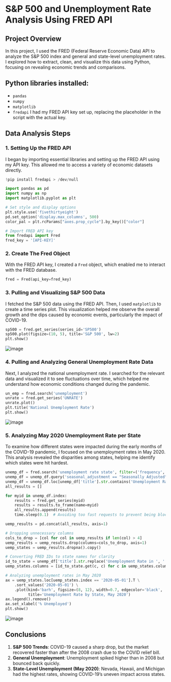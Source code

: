 # S&P 500 and Unemployment Rate Analysis Using FRED API

## Project Overview
In this project, I used the FRED (Federal Reserve Economic Data) API to analyze the S&P 500 index and general and state-level unemployment rates. I explored how to extract, clean, and visualize this data using Python, focusing on revealing economic trends and comparisons.

## Python libraries installed:
- `pandas`
- `numpy`
- `matplotlib`
- `fredapi`
I had my FRED API key set up, replacing the placeholder in the script with the actual key.

## Data Analysis Steps

### 1. Setting Up the FRED API
I began by importing essential libraries and setting up the FRED API using my API key. This allowed me to access a variety of economic datasets directly.

```python
!pip install fredapi > /dev/null

import pandas as pd
import numpy as np
import matplotlib.pyplot as plt

# Set style and display options
plt.style.use('fivethirtyeight')
pd.set_option('display.max_columns', 500)
color_pal = plt.rcParams["axes.prop_cycle"].by_key()["color"]

# Import FRED API key
from fredapi import Fred
fred_key = '[API-KEY]'
```

### 2. Create The Fred Object
With the FRED API key, I created a `Fred` object, which enabled me to interact with the FRED database.

```python
fred = Fred(api_key=fred_key)
```

### 3. Pulling and Visualizing S&P 500 Data
I fetched the S&P 500 data using the FRED API. Then, I used `matplotlib` to create a time series plot. This visualization helped me observe the overall growth and the dips caused by economic events, particularly the impact of COVID-19. 

```python
sp500 = fred.get_series(series_id='SP500')
sp500.plot(figsize=(10, 5), title='S&P 500', lw=2)
plt.show()
```
![image](https://github.com/user-attachments/assets/1ad57669-7f82-4988-860d-d00793fcfb40)

### 4. Pulling and Analyzing General Unemployment Rate Data
Next, I analyzed the national unemployment rate. I searched for the relevant data and visualized it to see fluctuations over time, which helped me understand how economic conditions changed during the pandemic.

```python
un_emp = fred.search('unemployment')
unrate = fred.get_series('UNRATE')
unrate.plot()
plt.title('National Unemployment Rate')
plt.show()
```
![image](https://github.com/user-attachments/assets/aa86884b-ad01-44d8-80ef-aaf637324dcd)

### 5. Analyzing May 2020 Unemployment Rate per State
To examine how different states were impacted during the early months of the COVID-19 pandemic, I focused on the unemployment rates in May 2020. This analysis revealed the disparities among states, helping me identify which states were hit hardest.

```python
unemp_df = fred.search('unemployment rate state', filter=('frequency','Monthly'))
unemp_df = unemp_df.query('seasonal_adjustment == "Seasonally Adjusted" and units == "Percent"')
unemp_df = unemp_df.loc[unemp_df['title'].str.contains('Unemployment Rate')]
all_results = []

for myid in unemp_df.index:
    results = fred.get_series(myid)
    results = results.to_frame(name=myid)
    all_results.append(results)
    time.sleep(0.1)  # Avoiding too fast requests to prevent being blocked

uemp_results = pd.concat(all_results, axis=1)

# Dropping unnecessary columns
cols_to_drop = [col for col in uemp_results if len(col) > 4]
uemp_results = uemp_results.drop(columns=cols_to_drop, axis=1)
uemp_states = uemp_results.dropna().copy()

# Converting FRED IDs to state names for clarity
id_to_state = unemp_df['title'].str.replace('Unemployment Rate in ', '').to_dict()
uemp_states.columns = [id_to_state.get(c, c) for c in uemp_states.columns]

# Analyzing unemployment rates in May 2020
ax = uemp_states.loc[uemp_states.index == '2020-05-01'].T \
    .sort_values('2020-05-01') \
    .plot(kind='barh', figsize=(8, 12), width=0.7, edgecolor='black',
          title='Unemployment Rate by State, May 2020')
ax.legend().remove()
ax.set_xlabel('% Unemployed')
plt.show()
```
![image](https://github.com/user-attachments/assets/4bed77d3-594b-4a02-85d1-97fac69be5e6)

## Conclusions
1. **S&P 500 Trends**: COVID-19 caused a sharp drop, but the market recovered faster than after the 2008 crash due to the COVID relief bill.
2. **General Unemployment**: Unemployment spiked higher than in 2008 but bounced back quickly.  
3. **State-Level Unemployment (May 2020)**: Nevada, Hawaii, and Michigan had the highest rates, showing COVID-19’s uneven impact across states.
